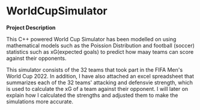 # WorldCupSimulator

**Project Description**

This C++ powered World Cup Simulator has been modelled on using mathematical models such as the Poission Distribution and football (soccer) statistics such as xG(expected goals) to predict how maay teams can score against their opponents. 

This simulator consists of the 32 teams that took part in the FIFA Men's World Cup 2022. In addition, I have also attached an excel spreadsheet that summarizes each of the 32 teams' attacking and defensvie strength, which is used to calculate the xG of a team against their opponent. I will later on explain how I calculated the strengths and adjusted them to make the simulations more accurate. 


